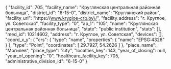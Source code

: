 {
    "facility_id": 705,
    "facility_name": "Круглянская центральная районная больница",
    "district_id": "6-15-0",
    "district_name": "Круглянский район",
    "facility_url": "https:\/\/www.krygloe-crb.by\/",
    "facility_address": "г. Круглое, ул. Советская",
    "facility_type": "0",
    "ap_1": "105",
    "name": "Круглянская центральная районная больница",
    "state": "public institution",
    "stats": [],
    "med_id": 10214602,
    "address": "г. Круглое, ул. Советская",
    "devices": [],
    "coord_x_y": {
        "crs": {
            "type": "name",
            "properties": {
                "name": "EPSG:4326"
            }
        },
        "type": "Point",
        "coordinates": [
            29.7927,
            54.2626
        ]
    },
    "place_name": "Могилев",
    "place_type": "city",
    "localties_key": 143,
    "year_of_closing": null,
    "year_of_opening": "0",
    "healthcare_facility_key": 705,
    "administrative_division_id": "6-15-0"
}